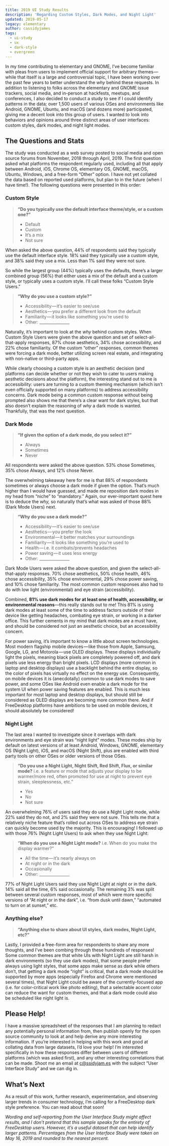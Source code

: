 ```yaml
---
title: 2019 UI Study Results
description: 'Regarding Custom Styles, Dark Modes, and Night Light'
updated: 2019-05-17
legacy: elementary
author: cassidyjames
tags:
  - ui-study
  - ux
  - dark-style
  - evergreen
---
```


In my time contributing to elementary and GNOME, I’ve become familiar with pleas from users to implement official support for arbitrary themes — while that itself is a large and controversial topic, I have been working over the past few years to better understand the _why_ behind these requests. In addition to listening to folks across the elementary and GNOME issue trackers, social media, and in-person at hackfests, meetups, and conferences, I also decided to conduct a study to see if I could identify patterns in the data; over 1,500 users of various OSes and environments like Android, GNOME, Ubuntu, and macOS (and dozens more) participated, giving me a decent look into this group of users. I wanted to look into behaviors and opinions around three distinct areas of user interfaces: custom styles, dark modes, and night light modes.

## The Questions and Stats

The study was conducted as a web survey posted to social media and open source forums from November, 2018 through April, 2019. The first question asked what platforms the respondent regularly used, including all that apply between Android, iOS, Chrome OS, elementary OS, GNOME, macOS, Ubuntu, Windows, and a free-form “Other” option. I have not yet collated the data based on reported used platforms, but plan to in the future (when I have time!). The following questions were presented in this order:

### Custom Style

> **“Do you typically use the default interface theme/style, or a custom one?”**
>
> - Default
> - Custom
> - It’s a mix
> - Not sure

When asked the above question, 44% of respondents said they typically use the default interface style. 18% said they typically use a custom style, and 38% said they use a mix. Less than 1% said they were not sure.

So while the largest group (44%) typically uses the defaults, there’s a larger combined group (56%) that either uses a mix of the default and a custom style, or typically uses a custom style. I’ll call these folks “Custom Style Users.”

> **“Why do you use a custom style?”**
>
> - Accessibility — it’s easier to see/use
> - Aesthetics — you prefer a different look from the default
> - Familiarity — it looks like something you’re used to
> - Other: \_\_\_\_\_\_\_\_\_\_\_\_\_\_\_

Naturally, it’s important to look at the _why_ behind custom styles. When Custom Style Users were given the above question and set of select-all-that-apply responses, 87% chose aesthetics, 34% chose accessibility, and 22% chose familiarity. Of the custom “other” responses, common themes were forcing a dark mode, better utilizing screen real estate, and integrating with non-native or third-party apps.

While clearly choosing a custom style is an aesthetic decision (and platforms can decide whether or not they wish to cater to users making aesthetic decisions about the platform), the interesting stand out to me is accessibility: users are turning to a custom theming mechanism (which isn’t even officially supported on many platforms) to address accessibility concerns. Dark mode being a common custom response without being prompted also shows me that there’s a clear want for dark styles, but that also doesn’t explain the reasoning of _why_ a dark mode is wanted. Thankfully, that was the next question.

### Dark Mode

> **“If given the option of a dark mode, do you select it?”**
>
> - Always
> - Sometimes
> - Never

All respondents were asked the above question. 53% chose Sometimes, 35% chose Always, and 12% chose Never.

The overwhelming takeaway here for me is that 88% of respondents sometimes or always choose a dark mode if given the option. That’s much higher than I would have guessed, and made me reposition dark modes in my head from “niche” to “mandatory.” Again, our ever-important quest here is to deduce the _why,_ so naturally that’s what was asked of those 88% (Dark Mode Users) next.

> **“Why do you use a dark mode?”**
>
> - Accessibility — it’s easier to see/use
> - Aesthetics — you prefer the look
> - Environmental — it better matches your surroundings
> - Familiarity — it looks like something you’re used to
> - Health — i.e. it combats/prevents headaches
> - Power saving — it uses less energy
> - Other: \_\_\_\_\_\_\_\_\_\_\_\_\_\_\_

Dark Mode Users were asked the above question, and given the select-all-that-apply responses. 70% chose aesthetics, 50% chose health, 46% chose accessibility, 35% chose environmental, 29% chose power saving, and 10% chose familiarity. The most common custom responses also had to do with low light (environmental) and eye strain (accessibility).

Combined, **81% use dark modes for at least one of health, accessibility, or environmental reasons**—this really stands out to me! This 81% is using dark modes at least some of the time to address factors outside of their device like getting headaches, combating eye strain, or working in a darker office. This further cements in my mind that dark modes are a must have, and should be considered not just an aesthetic choice, but an accessibility concern.

For power saving, it’s important to know a little about screen technologies. Most modern flagship mobile devices — like those from Apple, Samsung, Google, LG, and Motorola — use OLED displays. These displays individually light the pixels, meaning black pixels are completely powered off, and dark pixels use less energy than bright pixels. LCD displays (more common in laptop and desktop displays) use a backlight behind the entire display, so the color of pixels has virtually no effect on the energy use. Consequently, on mobile devices it is (anecdotally) common to use dark modes to save power, and some OSes like Android even enable a dark mode for the system UI when power saving features are enabled. This is much less important for most laptop and desktop displays, but should still be considered as OLED displays are becoming more common there. And if FreeDesktop platforms have ambitions to be used on mobile devices, it should absolutely be considered!

### Night Light

The last area I wanted to investigate since it overlaps with dark environments and eye strain was “night light” modes. These modes ship by default on latest versions of at least Android, Windows, GNOME, elementary OS (Night Light), iOS, and macOS (Night Shift), plus are enabled with third party tools on other OSes or older versions of those OSes.

> **“Do you use a Night Light, Night Shift, Red Shift, Flux, or similar mode?**
> i.e. a feature or mode that adjusts your display to be warmer/more red, often promoted for use at night to prevent eye strain, sleeplessness, etc.”
>
> - Yes
> - No
> - Not sure

An overwhelming 76% of users said they do use a Night Light mode, while 22% said they do not, and 2% said they were not sure. This tells me that a relatively niche feature that’s rolled out across OSes to address eye strain can quickly become used by the majority. This is encouraging! I followed up with those 76% (Night Light Users) to ask when they use Night Light:

> “**When do you use a Night Light mode?**
> i.e. When do you make the display warmer?”
>
> - All the time — it’s nearly always on
> - At night or in the dark
> - Occasionally
> - Other: \_\_\_\_\_\_\_\_\_\_\_\_\_\_\_

77% of Night Light Users said they use Night Light at night or in the dark. 14% said all the time, 6% said occasionally. The remaining 3% was split between several custom responses, most of which were more specific versions of “At night or in the dark”, i.e. “from dusk until dawn,” “automated to turn on at sunset,” etc.

### Anything else?

> **“Anything else to share about UI styles, dark modes, Night Light, etc?”**

Lastly, I provided a free-form area for respondents to share any more thoughts, and I’ve been combing through these hundreds of responses! Some common themes are that white UIs with Night Light are still harsh in dark environments (so they use dark modes), that some people prefer always using light styles, that some apps make sense as dark while others don’t, that getting a dark mode “right” is critical, that a dark mode should be supported by more apps (especially Firefox and Chrome were mentioned several times), that Night Light could be aware of the currently-focused app (i.e. for color-critical work like photo editing), that a selectable accent color can reduce the want for custom themes, and that a dark mode could also be scheduled like night light is.

## Please Help!

I have a massive spreadsheet of the responses that I am planning to redact any potentially personal information from, then publish openly for the open source community to look at and help derive any more interesting information. If you’re interested in helping with this work and good at collating data from large datasets, I’d love your help! I’m interested specifically in how these responses differ between users of different platforms (which was asked first), and any other interesting correlations that can be made. Shoot me an email at c@ssidyjam.es with the subject “User Interface Study” and we can dig in.

## What’s Next

As a result of this work, further research, experimentation, and observing larger trends in consumer technology, I’m calling for a FreeDesktop dark style preference. You can read about that soon!

_Wording and self-reporting from the User Interface Study might affect results, and I don’t pretend that this sample speaks for the entirety of FreeDesktop users. However, it’s a useful dataset that can help identify larger patterns. Percentages from the User Interface Study were taken on May 16, 2019 and rounded to the nearest percent._

